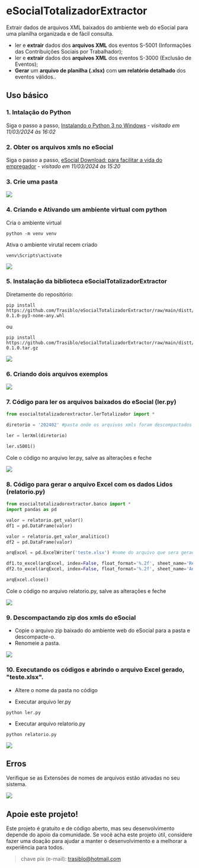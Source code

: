 # eSocialTotalizadorExtractor

Extrair dados de arquivos XML baixados do ambiente web do eSocial para uma planilha organizada e de fácil consulta.

- ler e **extrair** dados dos **arquivos XML** dos eventos S-5001 (Informações das Contribuições Sociais por Trabalhador);
- ler e **extrair** dados dos **arquivos XML** dos eventos S-3000 (Exclusão de Eventos);
- **Gerar** um **arquivo de planilha (.xlsx)** com **um relatório detalhado** dos eventos válidos..


## Uso básico
### 1. Intalação do Python

Siga o passo a passo, [Instalando o Python 3 no Windows](https://python.org.br/instalacao-windows/) - *visitado em 11/03/2024 às 16:02*

### 2. Obter os arquivos xmls no eSocial

Siga o passo a passo, [eSocial Download: para facilitar a vida do empregador](https://www.gov.br/esocial/pt-br/noticias/esocial-download-para-facilitar-a-vida-do-empregador) - *visitado em 11/03/2024 às 15:20*

### 3. Crie uma pasta
![](https://github.com/Trasiblo/eSocialTotalizadorExtractor/raw/main/gifs/criar_pasta.gif)


### 4. Criando e Ativando um ambiente virtual com python

Cria o ambiente virtual
```
python -m venv venv
```

Ativa o ambiente virutal recem criado
```
venv\Scripts\activate
```

![](https://github.com/Trasiblo/eSocialTotalizadorExtractor/raw/main/gifs/criar_ambiente_virtual.gif)

### 5. Instalação da biblioteca eSocialTotalizadorExtractor

Diretamente do repositório:

```
pip install https://github.com/Trasiblo/eSocialTotalizadorExtractor/raw/main/distt/esocialtotalizadorextractor-0.1.0-py3-none-any.whl
```
ou
```
pip install https://github.com/Trasiblo/eSocialTotalizadorExtractor/raw/main/distt/esocialtotalizadorextractor-0.1.0.tar.gz
```

![](https://github.com/Trasiblo/eSocialTotalizadorExtractor/raw/main/gifs/instalar.gif)

### 6. Criando dois arquivos exemplos 

![](https://github.com/Trasiblo/eSocialTotalizadorExtractor/raw/main/gifs/criar_arquivos.gif)


### 7. Código para ler os arquivos baixados do eSocial (ler.py)

```python
from esocialtotalizadorextractor.lerTotalizador import *

diretorio = '202402' #pasta onde os arquivos xmls foram descompactados

ler = lerXml(diretorio)

ler.s5001() 
```

Cole o código no arquivo ler.py, salve as alterações e feche

![](https://github.com/Trasiblo/eSocialTotalizadorExtractor/raw/main/gifs/colar_ler.gif)


### 8. Código para gerar o arquivo Excel com os dados Lidos (relatorio.py)

```python
from esocialtotalizadorextractor.banco import *
import pandas as pd

valor = relatorio.get_valor()
df1 = pd.DataFrame(valor)

valor = relatorio.get_valor_analitico()
df2 = pd.DataFrame(valor)

arqExcel = pd.ExcelWriter('teste.xlsx') #nome do arquivo que sera gerado

df1.to_excel(arqExcel, index=False, float_format='%.2f', sheet_name='Resumo')
df2.to_excel(arqExcel, index=False, float_format='%.2f', sheet_name='Analitica')

arqExcel.close()
```

Cole o código no arquivo relatorio.py, salve as alterações e feche

![](https://github.com/Trasiblo/eSocialTotalizadorExtractor/raw/main/gifs/colar_relatorio.gif)

### 9. Descompactando zip dos xmls do eSocial

- Copie o arquivo zip baixado do ambiente web do eSocial para a pasta e descompacte-o.
- Renomeie a pasta.

![](https://github.com/Trasiblo/eSocialTotalizadorExtractor/raw/main/gifs/xmls_esocial.gif)

### 10. Executando os códigos e abrindo o arquivo Excel gerado, "teste.xlsx".

- Altere o nome da pasta no código

- Executar arquivo ler.py
```
python ler.py
```

- Executar arquivo relatorio.py
```
python relatorio.py
```

![](https://github.com/Trasiblo/eSocialTotalizadorExtractor/raw/main/gifs/executar_codigos.gif)



## Erros 

Verifique se as Extensões de nomes de arquivos estão ativadas no seu sistema.

![](https://github.com/Trasiblo/eSocialTotalizadorExtractor/raw/main/gifs/criar_exibir_extensoes.gif)


## Apoie este projeto!
Este projeto é gratuito e de código aberto, mas seu desenvolvimento depende do apoio da comunidade. Se você acha este projeto útil, considere fazer uma doação para ajudar a manter o desenvolvimento e a melhorar a experiência para todos.

> chave pix (e-mail): trasiblo@hotmail.com